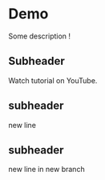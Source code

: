 # Demo


Some description !


## Subheader

Watch tutorial on YouTube.

## subheader

new line

## subheader

new line in new branch
